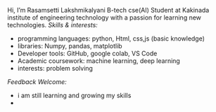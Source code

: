   Hi, I’m Rasamsetti Lakshmikalyani B-tech cse(AI) Student at Kakinada institute of engineering technology with a passion for learning new technologies.
 *Skills & interests:*
- programming languages: python, Html, css,js (basic knowledge)
- libraries: Numpy, pandas, matplotlib
- Developer tools: GitHub, google colab, VS Code
- Academic coursework: machine learning, deep learning
- interests: problem solving

 *Feedback Welcome:*
- i am still learning and growing my skills 
- 

<!---
Lakshmikalyani348/Lakshmikalyani348 is a ✨ special ✨ repository because its `README.md` (this file) appears on your GitHub profile.
You can click the Preview link to take a look at your changes.
--->
